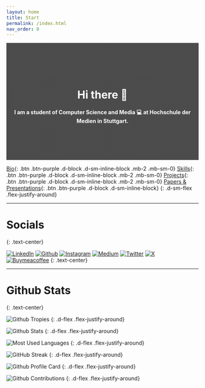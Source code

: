 ```yaml
---
layout: home
title: Start
permalink: /index.html
nav_order: 0
---
```


<div style="background: linear-gradient(rgba(0,0,0,0.7), rgba(0,0,0,0.7)), url(img/Andi_Basketball.avif); background-position: 50% top; background-size: cover; text-align: center; padding: 80px 20px; color: white; background-filter: darken(.8)">
<h1>Hi there 👋</h1>
<p><b>I am a student of Computer Science and Media 💻 at Hochschule der Medien in Stuttgart.</b></p>
</div>

[Bio](/pages/bio.md){: .btn .btn-purple .d-block .d-sm-inline-block .mb-2 .mb-sm-0}
[Skills](/pages/skills.md){: .btn .btn-purple .d-block .d-sm-inline-block .mb-2 .mb-sm-0}
[Projects](/pages/projects.md){: .btn .btn-purple .d-block .d-sm-inline-block .mb-2 .mb-sm-0}
[Papers & Presentations](/pages/presentations_papers.md){: .btn .btn-purple .d-block .d-sm-inline-block}
{: .d-sm-flex .flex-justify-around}

---

# Socials
{: .text-center}

[![LinkedIn](https://img.shields.io/badge/LinkedIn-0077B5?style=for-the-badge&logo=linkedin&logoColor=white)](https://www.linkedin.com/in/andreasnicklaus/)
[![Github](https://img.shields.io/badge/GitHub-100000?style=for-the-badge&logo=github&logoColor=white)](https://github.com/andreasnicklaus)
[![Instagram](https://img.shields.io/badge/Instagram-E4405F?style=for-the-badge&logo=instagram&logoColor=white)](https://www.instagram.com/andreasnicklaus/)
[![Medium](  https://img.shields.io/badge/Medium-12100E?style=for-the-badge&logo=medium&logoColor=white)](https://medium.com/@Andreas_Nicklaus)
[![Twitter](https://img.shields.io/badge/Twitter-1DA1F2?style=for-the-badge&logo=twitter&logoColor=white)](https://twitter.com/AndreasNicklaus)
[![X](https://img.shields.io/badge/X-000000?style=for-the-badge&logo=x&logoColor=white)](https://twitter.com/AndreasNicklaus)
[![Buymeacoffee](https://img.shields.io/badge/Buy_Me_A_Coffee-FFDD00?style=for-the-badge&logo=buy-me-a-coffee&logoColor=black)](https://www.buymeacoffee.com/andreasnicklaus)
{: .text-center}

---

# Github Stats
{: .text-center}

![Github Tropies](https://github-profile-trophy.vercel.app/?username=andreasnicklaus&rank=SSS,SS,S,AAA,AA,A,B,C&margin-w=15&theme=darkhub&no-frame=true&no-bg=true&column=3)
{: .d-flex .flex-justify-around}

![Github Stats](https://github-readme-stats.vercel.app/api?username=andreasnicklaus&show_icons=true&theme=transparent&locale=de&hide_border=true&rank_icon=github&show=prs_merged,prs_merged_percentage&hide=contribs)
{: .d-flex .flex-justify-around}

![Most Used Languages](https://github-readme-stats.vercel.app/api/top-langs?username=andreasnicklaus&show_icons=true&theme=transparent&locale=de&hide_border=true&layout=compact&langs_count=8)
{: .d-flex .flex-justify-around}

![GitHub Streak](https://github-readme-streak-stats.herokuapp.com?user=andreasnicklaus&theme=transparent&hide_border=true&locale=de&date_format=j%20M%5B%20Y%5D)
{: .d-flex .flex-justify-around}

![Github Profile Card](https://github-profile-summary-cards.vercel.app/api/cards/profile-details?username=andreasnicklaus&theme=transparent)
{: .d-flex .flex-justify-around}

![Github Contributions](https://github-readme-activity-graph.vercel.app/graph?username=andreasnicklaus&theme=github-compact&hide_border=true&line=006aff&title_color=006aff)
{: .d-flex .flex-justify-around}